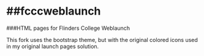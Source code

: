 ##fcccweblaunch
=============

###HTML pages for Flinders College Weblaunch

This fork uses the bootstrap theme, but with the original colored icons used in my original launch pages solution.

